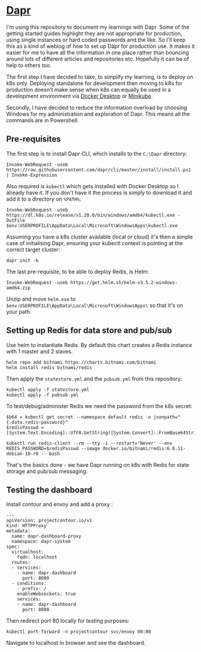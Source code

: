 # [Dapr](https://dapr.io)

I'm using this repository to document my learnings with Dapr. Some of the getting started guides highlight they are not appropriate for production, using single instances or hard coded passwords and the like. So I'll keep this as a kind of weblog of how to set up Dapr for production use. It makes it easier for me to have all the information in one place rather than bouncing around lots of different articles and repositories etc. Hopefully it can be of help to others too.

The first step I have decided to take, to simplify my learning, is to deploy on k8s only. Deploying standalone for development then moving to k8s for production doesn't make sense when k8s can equally be used in a development environment via [Docker Desktop](https://hub.docker.com/editions/community/docker-ce-desktop-windows) or [Minikube](https://minikube.sigs.k8s.io/docs/start/).

Secondly, I have decided to reduce the information overload by choosing Windows for my administration and exploration of Dapr. This means all the commands are in Powershell.

## Pre-requisites

The first step is to install Dapr CLI, which installs to the `C:\Dapr` directory:

```
Invoke-WebRequest -useb https://raw.githubusercontent.com/dapr/cli/master/install/install.ps1 | Invoke-Expression
```

Also required is `kubectl` which gets installed with Docker Desktop so I already have it. If you don't have it the process is simply to download it and add it to a directory on `%PATH%`:

```
Invoke-WebRequest -useb https://dl.k8s.io/release/v1.20.0/bin/windows/amd64/kubectl.exe -OutFile $env:USERPROFILE\AppData\Local\Microsoft\WindowsApps\kubectl.exe
```

Assuming you have a k8s cluster available (local or cloud) it's then a simple case of initialising Dapr, ensuring your kubectl context is pointing at the correct target cluster:

```
dapr init -k
```

The last pre-requisite, to be able to deploy Redis, is Helm:

```
Invoke-WebRequest -useb https://get.helm.sh/helm-v3.5.2-windows-amd64.zip
```
Unzip and move `helm.exe` to `$env:USERPROFILE\AppData\Local\Microsoft\WindowsApps\` so that it's on your path.

## Setting up Redis for data store and pub/sub

Use helm to instantiate Redis. By default this chart creates a Redis instance with 1 master and 2 slaves.

```
helm repo add bitnami https://charts.bitnami.com/bitnami
helm install redis bitnami/redis
```

Then apply the `statestore.yml` and the `pubsub.yml` from this repository:

```
kubectl apply -f statestore.yml
kubectl apply -f pubsub.yml
```

To test/debug/administer Redis we need the password from the k8s secret:

```
$b64 = kubectl get secret --namespace default redis -o jsonpath="{.data.redis-password}"
$redisPasswd = [System.Text.Encoding]::UTF8.GetString([System.Convert]::FromBase64String($b64))

kubectl run redis-client --rm --tty -i --restart='Never' --env REDIS_PASSWORD=$redisPasswd --image docker.io/bitnami/redis:6.0.11-debian-10-r0 -- bash

```

That's the basics done - we have Dapr running on k8s with Redis for state storage and pub/sub messaging.

## Testing the dashboard

Install contour and envoy and add a proxy :

```
---
apiVersion: projectcontour.io/v1
kind: HTTPProxy
metadata:
  name: dapr-dashboard-proxy
  namespace: dapr-system
spec:
  virtualhost:
    fqdn: localhost
  routes:
  - services:
    - name: dapr-dashboard
      port: 8080
  - conditions:
    - prefix: /
    enableWebsockets: true
    services:
    - name: dapr-dashboard
      port: 8080
```

Then redirect port 80 locally for testing purposes:

```
kubectl port-forward -n projectcontour svc/envoy 80:80   
```

Navigate to localhost in browser and see the dashboard.